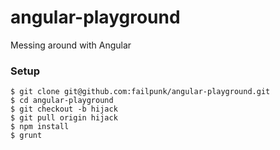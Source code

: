 # angular-playground
Messing around with Angular

### Setup
```
$ git clone git@github.com:failpunk/angular-playground.git
$ cd angular-playground
$ git checkout -b hijack
$ git pull origin hijack
$ npm install
$ grunt
```
